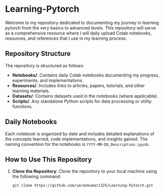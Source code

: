 # Learning-Pytorch

Welcome to my repository dedicated to documenting my journey in learning pytorch from the very basics to advanced levels. This repository will serve as a comprehensive resource where I will daily upload Colab notebooks, resources, and references that I use in my learning process.

## Repository Structure

The repository is structured as follows:

- **Notebooks/**: Contains daily Colab notebooks documenting my progress, experiments, and implementations.
- **Resources/**: Includes links to articles, papers, tutorials, and other learning materials.
- **Datasets/**: Contains datasets used in the notebooks (where applicable).
- **Scripts/**: Any standalone Python scripts for data processing or utility functions.

## Daily Notebooks

Each notebook is organized by date and includes detailed explanations of the concepts learned, code implementations, and insights gained. The naming convention for the notebooks is `YYYY-MM-DD_Description.ipynb`.

## How to Use This Repository

1. **Clone the Repository**: Clone the repository to your local machine using the following command:
   ```bash
   git clone https://github.com/sarankumar1325/Learning-Pytorch.git
